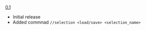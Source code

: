 [0.1](https://github.com/DavixDevelop/WorldEditSelections/releases/tag/0.1)
- Initial release
- Added commnad `//selection <load/save> <selection_name>`